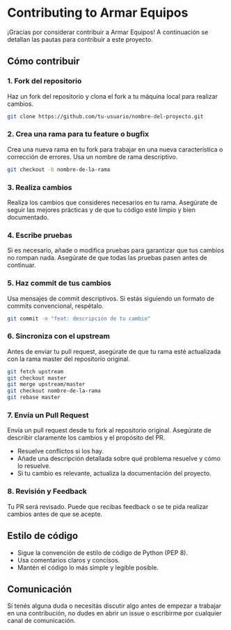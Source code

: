 # Contributing to Armar Equipos

¡Gracias por considerar contribuir a Armar Equipos! A continuación se detallan las pautas para contribuir a este proyecto.

## Cómo contribuir

### 1. Fork del repositorio  

Haz un fork del repositorio y clona el fork a tu máquina local para realizar cambios.

```bash
git clone https://github.com/tu-usuario/nombre-del-proyecto.git
```
    
### 2. Crea una rama para tu feature o bugfix
    
Crea una nueva rama en tu fork para trabajar en una nueva característica o corrección de errores. Usa un nombre de rama descriptivo.

```bash
git checkout -b nombre-de-la-rama
```

### 3. Realiza cambios

Realiza los cambios que consideres necesarios en tu rama. Asegúrate de seguir las mejores prácticas y de que tu código esté limpio y bien documentado.

### 4. Escribe pruebas

Si es necesario, añade o modifica pruebas para garantizar que tus cambios no rompan nada. Asegúrate de que todas las pruebas pasen antes de continuar.

### 5. Haz commit de tus cambios

Usa mensajes de commit descriptivos. Si estás siguiendo un formato de commits convencional, respétalo.

```bash
git commit -m "feat: descripción de tu cambio"
```

### 6. Sincroniza con el upstream

Antes de enviar tu pull request, asegúrate de que tu rama esté actualizada con la rama master del repositorio original.
```bash
git fetch upstream
git checkout master
git merge upstream/master
git checkout nombre-de-la-rama
git rebase master
```

### 7. Envía un Pull Request

Envía un pull request desde tu fork al repositorio original. Asegúrate de describir claramente los cambios y el propósito del PR. 
- Resuelve conflictos si los hay.
- Añade una descripción detallada sobre qué problema resuelve y cómo lo resuelve.
- Si tu cambio es relevante, actualiza la documentación del proyecto.

### 8. Revisión y Feedback
Tu PR será revisado. Puede que recibas feedback o se te pida realizar cambios antes de que se acepte.

## Estilo de código
- Sigue la convención de estilo de código de Python (PEP 8).
- Usa comentarios claros y concisos.
- Mantén el código lo más simple y legible posible.

## Comunicación
Si tenés alguna duda o necesitás discutir algo antes de empezar a trabajar en una contribución, no dudes en abrir un issue o escribirme por cualquier canal de comunicación.
